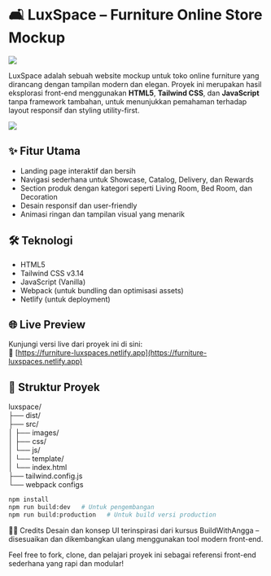 # 🛋️ LuxSpace – Furniture Online Store Mockup

<img src=”/src/images/lux-1.png”>

LuxSpace adalah sebuah website mockup untuk toko online furniture yang dirancang dengan tampilan modern dan elegan. Proyek ini merupakan hasil eksplorasi front-end menggunakan **HTML5**, **Tailwind CSS**, dan **JavaScript** tanpa framework tambahan, untuk menunjukkan pemahaman terhadap layout responsif dan styling utility-first.

<img src=”/src/images/lux-2.PNG”>

## ✨ Fitur Utama

- Landing page interaktif dan bersih
- Navigasi sederhana untuk Showcase, Catalog, Delivery, dan Rewards
- Section produk dengan kategori seperti Living Room, Bed Room, dan Decoration
- Desain responsif dan user-friendly
- Animasi ringan dan tampilan visual yang menarik

## 🛠️ Teknologi

- HTML5
- Tailwind CSS v3.14
- JavaScript (Vanilla)
- Webpack (untuk bundling dan optimisasi assets)
- Netlify (untuk deployment)

## 🌐 Live Preview

Kunjungi versi live dari proyek ini di sini:  
🔗 [https://furniture-luxspaces.netlify.app](https://furniture-luxspaces.netlify.app)

## 📁 Struktur Proyek

luxspace/ <br />
├── dist/ <br />
├── src/ <br />
│ ├── images/ <br />
│ ├── css/ <br />
│ └── js/ <br />
│ └── template/ <br />
│     └── index.html <br />
├── tailwind.config.js <br />
└── webpack configs <br />

```bash
npm install
npm run build:dev   # Untuk pengembangan
npm run build:production   # Untuk build versi production
```

🧑‍🎨 Credits
Desain dan konsep UI terinspirasi dari kursus BuildWithAngga – disesuaikan dan dikembangkan ulang menggunakan tool modern front-end.

Feel free to fork, clone, dan pelajari proyek ini sebagai referensi front-end sederhana yang rapi dan modular!

